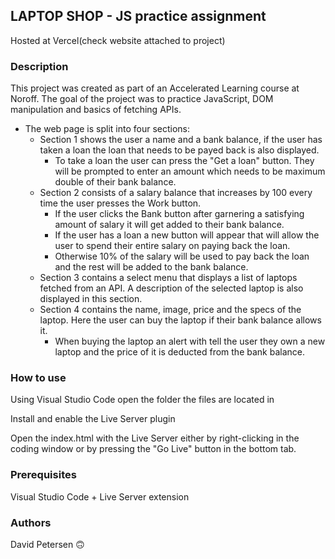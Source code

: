 ## **LAPTOP SHOP** - JS practice assignment
Hosted at Vercel(check website attached to project)

### Description 
This project was created as part of an Accelerated Learning course at Noroff. 
The goal of the project was to practice JavaScript, DOM manipulation and basics of fetching APIs. 

- The web page is split into four sections:
  * Section 1 shows the user a name and a bank balance, if the user has taken a loan the loan that needs to be payed back is also displayed.
    + To take a loan the user can press the "Get a loan" button. They will be prompted to enter an amount which needs to be maximum double of their bank balance.
  * Section 2 consists of a salary balance that increases by 100 every time the user presses the Work button. 
    + If the user clicks the Bank button after garnering a satisfying amount of salary it will get added to their bank balance.
    + If the user has a loan a new button will appear that will allow the user to spend their entire salary on paying back the loan. 
    + Otherwise 10% of the salary will be used to pay back the loan and the rest will be added to the bank balance.
  * Section 3 contains a select menu that displays a list of laptops fetched from an API. A description of the selected laptop is also displayed in this section.
  * Section 4 contains the name, image, price and the specs of the laptop. Here the user can buy the laptop if their bank balance allows it.
    + When buying the laptop an alert with tell the user they own a new laptop and the price of it is deducted from the bank balance.

### How to use
Using Visual Studio Code open the folder the files are located in

Install and enable the Live Server plugin

Open the index.html with the Live Server either by right-clicking in the coding window or by pressing the "Go Live" button in the bottom tab.

### Prerequisites

Visual Studio Code + Live Server extension

### Authors

David Petersen :upside_down_face:

